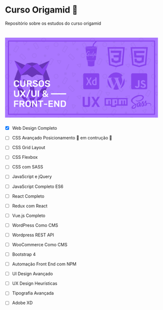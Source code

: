 <h1> Curso Origamid 🐺</h1>
Repositório sobre os estudos do curso origamid
<h1 align="center">
    <img alt="Origamid" src="banner.png" width="700px" />
</h1>

- [x] Web Design Completo</p>
- [ ] CSS Avançado Posicionamento 🚧 em contrução 🚧</p> 
- [ ] CSS Grid Layout</p>
- [ ] CSS Flexbox</p>
- [ ] CSS com SASS</p>
- [ ] JavaScript e jQuery</p>
- [ ] JavaScript Completo ES6</p>
- [ ] React Completo</p>
- [ ] Redux com React</p>
- [ ] Vue.js Completo</p>
- [ ] WordPress Como CMS</p>
- [ ] Wordpress REST API</p>
- [ ] WooCommerce Como CMS</p>
- [ ] Bootstrap 4</p>
- [ ] Automação Front End com NPM</p>
- [ ] UI Design Avançado</p>
- [ ] UX Design Heurísticas</p>
- [ ] Tipografia Avançada</p>
- [ ] Adobe XD</p>



 
